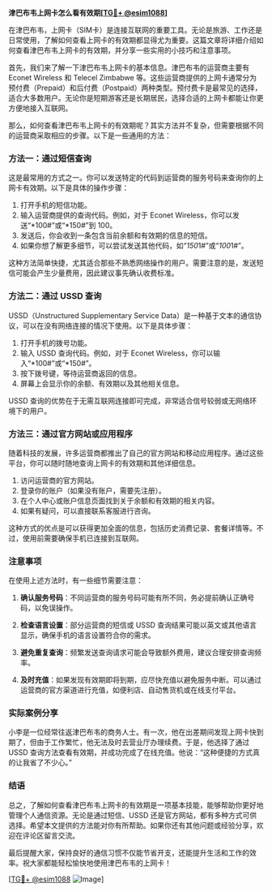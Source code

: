 **津巴布韦上网卡怎么看有效期[[TG💪+ @esim1088](https://t.me/s/esim1088)]**

在津巴布韦，上网卡（SIM卡）是连接互联网的重要工具。无论是旅游、工作还是日常使用，了解如何查看上网卡的有效期都显得尤为重要。这篇文章将详细介绍如何查看津巴布韦上网卡的有效期，并分享一些实用的小技巧和注意事项。

首先，我们来了解一下津巴布韦上网卡的基本信息。津巴布韦的运营商主要有 Econet Wireless 和 Telecel Zimbabwe 等。这些运营商提供的上网卡通常分为预付费（Prepaid）和后付费（Postpaid）两种类型。预付费卡是最常见的选择，适合大多数用户。无论你是短期游客还是长期居民，选择合适的上网卡都能让你更方便地接入互联网。

那么，如何查看津巴布韦上网卡的有效期呢？其实方法并不复杂，但需要根据不同的运营商采取相应的步骤。以下是一些通用的方法：

### 方法一：通过短信查询

这是最常用的方式之一。你可以发送特定的代码到运营商的服务号码来查询你的上网卡有效期。以下是具体的操作步骤：

1. 打开手机的短信功能。
2. 输入运营商提供的查询代码。例如，对于 Econet Wireless，你可以发送“*100#”或“*150#”到 100。
3. 发送后，你会收到一条包含当前余额和有效期的信息的短信。
4. 如果你想了解更多细节，可以尝试发送其他代码，如“*150*1#”或“*100*1#”。

这种方法简单快捷，尤其适合那些不熟悉网络操作的用户。需要注意的是，发送短信可能会产生少量费用，因此建议事先确认收费标准。

### 方法二：通过 USSD 查询

USSD（Unstructured Supplementary Service Data）是一种基于文本的通信协议，可以在没有网络连接的情况下使用。以下是具体步骤：

1. 打开手机的拨号功能。
2. 输入 USSD 查询代码。例如，对于 Econet Wireless，你可以输入“*100#”或“*150#”。
3. 按下拨号键，等待运营商返回的信息。
4. 屏幕上会显示你的余额、有效期以及其他相关信息。

USSD 查询的优势在于无需互联网连接即可完成，非常适合信号较弱或无网络环境下的用户。

### 方法三：通过官方网站或应用程序

随着科技的发展，许多运营商都推出了自己的官方网站和移动应用程序。通过这些平台，你可以随时随地查询上网卡的有效期和其他详细信息。

1. 访问运营商的官方网站。
2. 登录你的账户（如果没有账户，需要先注册）。
3. 在个人中心或账户信息页面找到关于余额和有效期的相关内容。
4. 如果有疑问，可以直接联系客服进行咨询。

这种方式的优点是可以获得更加全面的信息，包括历史消费记录、套餐详情等。不过，使用前需要确保手机已连接到互联网。

### 注意事项

在使用上述方法时，有一些细节需要注意：

1. **确认服务号码**：不同运营商的服务号码可能有所不同，务必提前确认正确号码，以免误操作。
   
2. **检查语言设置**：部分运营商的短信或 USSD 查询结果可能以英文或其他语言显示，确保手机的语言设置符合你的需求。

3. **避免重复查询**：频繁发送查询请求可能会导致额外费用，建议合理安排查询频率。

4. **及时充值**：如果发现有效期即将到期，应尽快充值以避免服务中断。可以通过运营商的官方渠道进行充值，如便利店、自动售货机或在线支付平台。

### 实际案例分享

小李是一位经常往返津巴布韦的商务人士。有一次，他在出差期间发现上网卡快到期了，但由于工作繁忙，他无法及时去营业厅办理续费。于是，他选择了通过 USSD 查询方法查看有效期，并成功完成了在线充值。他说：“这种便捷的方式真的让我省了不少心。”

### 结语

总之，了解如何查看津巴布韦上网卡的有效期是一项基本技能，能够帮助你更好地管理个人通信资源。无论是通过短信、USSD 还是官方网站，都有多种方式可供选择。希望本文提供的方法能对你有所帮助。如果你还有其他问题或经验分享，欢迎在评论区留言交流。

最后提醒大家，保持良好的通信习惯不仅能节省开支，还能提升生活和工作的效率。祝大家都能轻松愉快地使用津巴布韦的上网卡！

[[TG💪+ @esim1088](https://t.me/s/esim1088) ![Image](https://i.postimg.cc/4NQfJmqS/Snipaste-2025-05-13-00-14-12.png)]